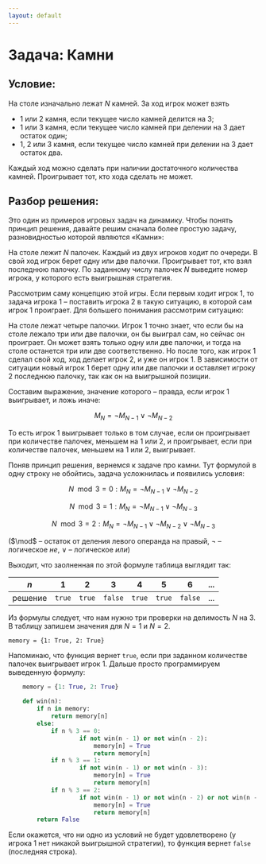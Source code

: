 ```yaml
---
layout: default
---
```


<script type="text/javascript" id="MathJax-script" async
  src="https://cdn.jsdelivr.net/npm/mathjax@3/es5/tex-mml-chtml.js">
</script>

<script>
  MathJax = {
    tex: {
      inlineMath: [['$', '$']]
    }
  };
</script>

# **Задача: Камни**
 
## **Условие:**
 
На столе изначально лежат $N$ камней. За ход игрок может взять

* $1$ или $2$ камня, если текущее число камней делится на $3$;
* $1$ или $3$ камня, если текущее число камней при делении на $3$ дает остаток один;
* $1$, $2$ или $3$ камня, если текущее число камней при делении на $3$ дает остаток два.

Каждый ход можно сделать при наличии достаточного количества камней. Проигрывает тот, кто хода сделать не может.

## **Разбор решения:**
 
Это один из примеров игровых задач на динамику. Чтобы понять принцип решения, давайте решим сначала более простую задачу, разновидностью которой являются «Камни»:
 
На столе лежит $N$ палочек. Каждый из двух игроков ходит по очереди. В свой ход игрок берет одну или две палочки. Проигрывает тот, кто взял последнюю палочку. По заданному числу палочек $N$ выведите номер игрока, у которого есть выигрышная стратегия.
 
Рассмотрим саму концепцию этой игры. Если первым ходит игрок $1$, то задача игрока $1$ – поставить игрока $2$ в такую ситуацию, в которой сам игрок $1$ проиграет. Для большего понимания рассмотрим ситуацию:
 
На столе лежат четыре палочки. Игрок $1$ точно знает, что если бы на столе лежало три или две палочки, он бы выиграл сам, но сейчас он проиграет. Он может взять только одну или две палочки, и тогда на столе останется три или две соответственно. Но после того, как игрок $1$ сделал свой ход, ход делает игрок $2$, и уже он игрок $1$. В зависимости от ситуации новый игрок $1$ берет одну или две палочки и оставляет игроку $2$ последнюю палочку, так как он на выигрышной позиции.
 
Составим выражение, значение которого – правда, если игрок $1$ выигрывает, и ложь иначе:
 
$$M_N = \neg M_{N - 1} \lor \neg M_{N - 2}$$
 
То есть игрок $1$ выигрывает только в том случае, если он проигрывает при количестве палочек, меньшем на $1$ или $2$, и проигрывает, если при количестве палочек, меньшем на $1$ или $2$, выигрывает. 
 
Поняв принцип решения, вернемся к задаче про камни. Тут формулой в одну строку не обойтись, задача усложнилась и появились условия:
 
$$N \mod 3 = 0: M_N = \neg M_{N - 1} \lor \neg M_{N - 2}$$

$$N \mod 3 = 1: M_N = \neg M_{N - 1} \lor \neg M_{N - 3}$$

$$N \mod 3 = 2: M_N = \neg M_{N - 1} \lor \neg M_{N - 2} \lor \neg M_{N - 3}$$
 
($\mod$ – остаток от деления левого операнда на правый, $\neg$ – логическое *не*, $\lor$ – логическое *или*)

Выходит, что заолненная по этой формуле таблица выглядит так:

| $n$     |   1    |    2   |    3    |    4   |    5   |     6   | ... |
|---------|--------|--------|---------|--------|--------|---------|-----|
| решение | `true` | `true` | `false` | `true` | `true` | `false` | ... |
 
Из формулы следует, что нам нужно три проверки на делимость $N$ на $3$. В таблицу запишем значения для $N = 1$ и $N = 2$.
 
    memory = {1: True, 2: True}
 
Напоминаю, что функция вернет `true`, если при заданном количестве палочек выигрывает игрок $1$. Дальше просто программируем выведенную формулу:

```py
    memory = {1: True, 2: True}
    
    def win(n):
        if n in memory:
            return memory[n]
        else:
            if n % 3 == 0:
                    if not win(n - 1) or not win(n - 2):
                        memory[n] = True
                        return memory[n]
            if n % 3 == 1:
                    if not win(n - 1) or not win(n - 3):
                        memory[n] = True
                        return memory[n]
            if n % 3 == 2:
                    if not win(n - 1) or not win(n - 2) or not win(n - 3):
                        memory[n] = True
                        return memory[n]
        return False
```

Если окажется, что ни одно из условий не будет удовлетворено (у игрока $1$ нет никакой выигрышной стратегии), то функция вернет `false` (последняя строка).
